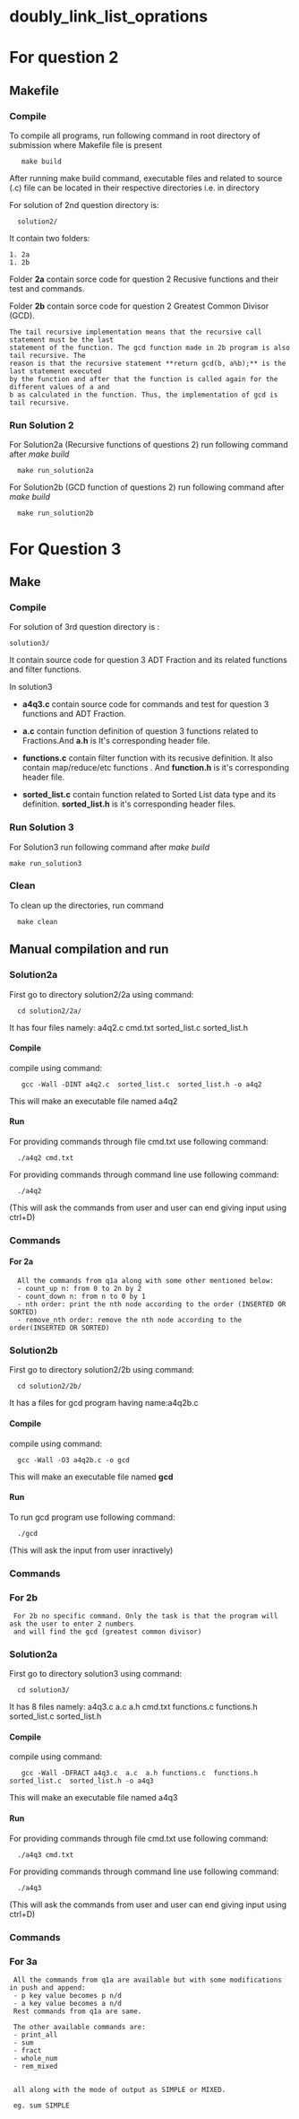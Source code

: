 # doubly_link_list_oprations

# For question 2

## Makefile

### Compile

To compile all programs, run following command in root directory of submission
where Makefile file is present

       make build

After running make build command, executable files and related to source (.c) file
can be located in their respective directories i.e. in directory

For solution of 2nd question directory is:

      solution2/

It contain two folders:


	1. 2a
	1. 2b

Folder **2a** contain sorce code for question 2 Recusive functions and their test and commands.

Folder **2b** contain sorce code for question 2 Greatest Common Divisor (GCD).

	The tail recursive implementation means that the recursive call statement must be the last
	statement of the function. The gcd function made in 2b program is also tail recursive. The
	reason is that the recursive statement **return gcd(b, a%b);** is the last statement executed
	by the function and after that the function is called again for the different values of a and
	b as calculated in the function. Thus, the implementation of gcd is tail recursive.

### Run Solution 2

For Solution2a (Recursive functions of questions 2) run following command after *make build*

      make run_solution2a

For Solution2b (GCD function of questions 2) run following command after *make build*

      make run_solution2b

# For Question 3

## Make

### Compile
    

For solution of 3rd question directory is :

	solution3/

It contain source code for question 3 ADT Fraction and its related functions and filter functions.

In solution3

- **a4q3.c** contain source code for commands and test for question 3 functions and ADT Fraction.

- **a.c** contain function definition of question 3 functions related to Fractions.And **a.h** is It's corresponding header file.


- **functions.c** contain filter function with its recusive definition. It also contain map/reduce/etc functions . And **function.h** is it's corresponding  header file.


- **sorted_list.c** contain function related to Sorted List data type and its definition. **sorted_list.h** is it's corresponding header files.

### Run Solution 3

For Solution3 run following command after *make build*

	make run_solution3

### Clean

To clean up the directories, run command

      make clean

## Manual compilation and run

### Solution2a

First go to directory solution2/2a using command:

      cd solution2/2a/

It has four files namely: a4q2.c  cmd.txt  sorted_list.c  sorted_list.h

#### Compile
compile using command:

       gcc -Wall -DINT a4q2.c  sorted_list.c  sorted_list.h -o a4q2

This will make an executable file named a4q2

#### Run
For providing commands through file cmd.txt use following command:

      ./a4q2 cmd.txt

For providing commands through command line use following command:

      ./a4q2

(This will ask the commands from user and user can end giving input using ctrl+D)


### Commands

#### For 2a

      All the commands from q1a along with some other mentioned below:
      - count_up n: from 0 to 2n by 2
      - count_down n: from n to 0 by 1
      - nth order: print the nth node according to the order (INSERTED OR SORTED)
      - remove_nth order: remove the nth node according to the order(INSERTED OR SORTED)


### Solution2b

First go to directory solution2/2b using command:

      cd solution2/2b/

It has a files for gcd program having name:a4q2b.c

#### Compile
compile using command:

      gcc -Wall -O3 a4q2b.c -o gcd

This will make an executable file named **gcd**

#### Run
To run gcd program  use following command:

      ./gcd

(This will ask the input from user inractively)

### Commands

### For 2b

     For 2b no specific command. Only the task is that the program will ask the user to enter 2 numbers
     and will find the gcd (greatest common divisor)


### Solution2a

First go to directory solution3 using command:

      cd solution3/

It has 8 files namely: a4q3.c  a.c  a.h  cmd.txt  functions.c  functions.h  sorted_list.c  sorted_list.h

#### Compile
compile using command:

       gcc -Wall -DFRACT a4q3.c  a.c  a.h functions.c  functions.h  sorted_list.c  sorted_list.h -o a4q3

This will make an executable file named a4q3

#### Run
For providing commands through file cmd.txt use following command:

      ./a4q3 cmd.txt

For providing commands through command line use following command:

      ./a4q3

(This will ask the commands from user and user can end giving input using ctrl+D)


### Commands

### For 3a

     All the commands from q1a are available but with some modifications in push and append:
     - p key value becomes p n/d
     - a key value becomes a n/d
     Rest commands from q1a are same.

     The other available commands are:
     - print_all
     - sum
     - fract
     - whole_num
     - rem_mixed


     all along with the mode of output as SIMPLE or MIXED.

     eg. sum SIMPLE


